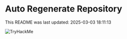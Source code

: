 # Auto Regenerate Repository

This README was last updated: 2025-03-03 18:11:13

 ![TryHackMe](https://tryhackme.com/badge/533634)